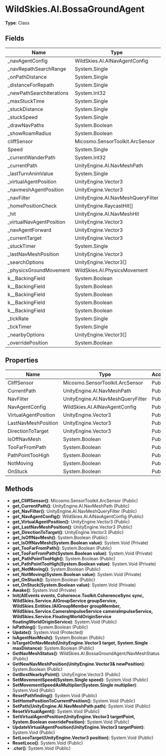 ﻿# WildSkies.AI.BossaGroundAgent

**Type**: Class

## Fields

| Name | Type | Access |
|------|------|--------|
| _navAgentConfig | WildSkies.AI.AINavAgentConfig | Private |
| _navRepathSearchRange | System.Single | Private |
| _onPathDistance | System.Single | Private |
| _distanceForRepath | System.Single | Private |
| _newPathSearchIterations | System.Int32 | Private |
| _maxStuckTime | System.Single | Private |
| _stuckDistance | System.Single | Private |
| _stuckSpeed | System.Single | Private |
| _drawNavPaths | System.Boolean | Private |
| _showRoamRadius | System.Boolean | Private |
| cliffSensor | Micosmo.SensorToolkit.ArcSensor | Private |
| Speed | System.Single | Public |
| _currentWanderPath | System.Int32 | Private |
| _currentPath | UnityEngine.AI.NavMeshPath | Private |
| _lastTurnAnimValue | System.Single | Private |
| _virtualAgentPosition | UnityEngine.Vector3 | Private |
| _navmeshAgentPosition | UnityEngine.Vector3 | Private |
| _navFilter | UnityEngine.AI.NavMeshQueryFilter | Private |
| _homePositionCheck | UnityEngine.RaycastHit[] | Private |
| _hit | UnityEngine.AI.NavMeshHit | Private |
| _virtualNavAgentPosition | UnityEngine.Vector3 | Private |
| _navAgentForward | UnityEngine.Vector3 | Private |
| _currentTarget | UnityEngine.Vector3 | Private |
| _stuckTimer | System.Single | Private |
| _lastNavMeshPosition | UnityEngine.Vector3 | Private |
| _searchOptions | UnityEngine.Vector3[] | Private |
| _physicsGroundMovement | WildSkies.AI.PhysicsMovement | Private |
| <IsOffNavMesh>k__BackingField | System.Boolean | Private |
| <TooFarFromPath>k__BackingField | System.Boolean | Private |
| <PathPointTooHigh>k__BackingField | System.Boolean | Private |
| <NotMoving>k__BackingField | System.Boolean | Private |
| <OnStuck>k__BackingField | System.Boolean | Private |
| _tickRate | System.Single | Private |
| _tickTimer | System.Single | Private |
| _nearbyOptions | UnityEngine.Vector3[] | Private |
| _overridePosition | System.Boolean | Public |

## Properties

| Name | Type | Access |
|------|------|--------|
| CliffSensor | Micosmo.SensorToolkit.ArcSensor | Public |
| CurrentPath | UnityEngine.AI.NavMeshPath | Public |
| NavFilter | UnityEngine.AI.NavMeshQueryFilter | Public |
| NavAgentConfig | WildSkies.AI.AINavAgentConfig | Public |
| VirtualAgentPosition | UnityEngine.Vector3 | Public |
| LastNavMeshPosition | UnityEngine.Vector3 | Public |
| DirectionToTarget | UnityEngine.Vector3 | Public |
| IsOffNavMesh | System.Boolean | Public |
| TooFarFromPath | System.Boolean | Public |
| PathPointTooHigh | System.Boolean | Public |
| NotMoving | System.Boolean | Public |
| OnStuck | System.Boolean | Public |

## Methods

- **get_CliffSensor()**: Micosmo.SensorToolkit.ArcSensor (Public)
- **get_CurrentPath()**: UnityEngine.AI.NavMeshPath (Public)
- **get_NavFilter()**: UnityEngine.AI.NavMeshQueryFilter (Public)
- **get_NavAgentConfig()**: WildSkies.AI.AINavAgentConfig (Public)
- **get_VirtualAgentPosition()**: UnityEngine.Vector3 (Public)
- **get_LastNavMeshPosition()**: UnityEngine.Vector3 (Public)
- **get_DirectionToTarget()**: UnityEngine.Vector3 (Public)
- **get_IsOffNavMesh()**: System.Boolean (Public)
- **set_IsOffNavMesh(System.Boolean value)**: System.Void (Private)
- **get_TooFarFromPath()**: System.Boolean (Public)
- **set_TooFarFromPath(System.Boolean value)**: System.Void (Private)
- **get_PathPointTooHigh()**: System.Boolean (Public)
- **set_PathPointTooHigh(System.Boolean value)**: System.Void (Private)
- **get_NotMoving()**: System.Boolean (Public)
- **set_NotMoving(System.Boolean value)**: System.Void (Private)
- **get_OnStuck()**: System.Boolean (Public)
- **set_OnStuck(System.Boolean value)**: System.Void (Private)
- **Awake()**: System.Void (Private)
- **Init(AIEvents events, Coherence.Toolkit.CoherenceSync sync, WildSkies.Service.AIGroupService groupService, WildSkies.Entities.IAIGroupMember groupMember, WildSkies.Service.CameraImpulseService cameraImpulseService, WildSkies.Service.FloatingWorldOriginService floatingWorldOriginService)**: System.Void (Public)
- **IsPathing()**: System.Boolean (Public)
- **Update()**: System.Void (Protected)
- **IsAgentNavMesh()**: System.Boolean (Public)
- **IsTargetOnNavMesh(UnityEngine.Vector3 target, System.Single maxDistance)**: System.Boolean (Public)
- **GetNavMeshStatus()**: WildSkies.AI.BossaGroundAgent/NavMeshStatus (Public)
- **GetNewNavMeshPosition(UnityEngine.Vector3& newPosition)**: System.Boolean (Public)
- **GetBestNearbyPoint()**: UnityEngine.Vector3 (Public)
- **SetMovementSpeed(System.Single speed)**: System.Void (Public)
- **SetMovementSpeedAsMultiplier(System.Single multiplier)**: System.Void (Public)
- **ResetPathfinding()**: System.Void (Public)
- **SetHomePositionToCurrentPosition()**: System.Void (Public)
- **SetPath(UnityEngine.AI.NavMeshPath path)**: System.Void (Public)
- **ResetVirtualAgent()**: System.Void (Public)
- **SetVirtualAgentPosition(UnityEngine.Vector3 targetPoint, System.Boolean overridePosition)**: System.Void (Public)
- **UpdateVirtualAgentPosition(UnityEngine.Vector3 targetPoint)**: System.Void (Public)
- **SetLocoTarget(UnityEngine.Vector3 position)**: System.Void (Public)
- **ResetLoco()**: System.Void (Public)
- **.ctor()**: System.Void (Public)

